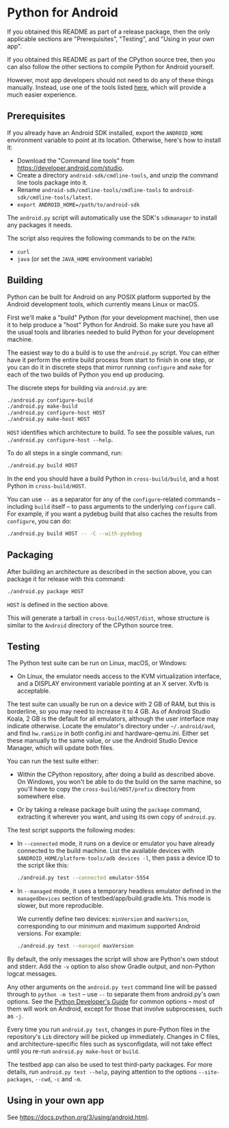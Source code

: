 # Python for Android

If you obtained this README as part of a release package, then the only
applicable sections are "Prerequisites", "Testing", and "Using in your own app".

If you obtained this README as part of the CPython source tree, then you can
also follow the other sections to compile Python for Android yourself.

However, most app developers should not need to do any of these things manually.
Instead, use one of the tools listed
[here](https://docs.python.org/3/using/android.html), which will provide a much
easier experience.


## Prerequisites

If you already have an Android SDK installed, export the `ANDROID_HOME`
environment variable to point at its location. Otherwise, here's how to install
it:

* Download the "Command line tools" from <https://developer.android.com/studio>.
* Create a directory `android-sdk/cmdline-tools`, and unzip the command line
  tools package into it.
* Rename `android-sdk/cmdline-tools/cmdline-tools` to
  `android-sdk/cmdline-tools/latest`.
* `export ANDROID_HOME=/path/to/android-sdk`

The `android.py` script will automatically use the SDK's `sdkmanager` to install
any packages it needs.

The script also requires the following commands to be on the `PATH`:

* `curl`
* `java` (or set the `JAVA_HOME` environment variable)


## Building

Python can be built for Android on any POSIX platform supported by the Android
development tools, which currently means Linux or macOS.

First we'll make a "build" Python (for your development machine), then use it to
help produce a "host" Python for Android. So make sure you have all the usual
tools and libraries needed to build Python for your development machine.

The easiest way to do a build is to use the `android.py` script. You can either
have it perform the entire build process from start to finish in one step, or
you can do it in discrete steps that mirror running `configure` and `make` for
each of the two builds of Python you end up producing.

The discrete steps for building via `android.py` are:

```sh
./android.py configure-build
./android.py make-build
./android.py configure-host HOST
./android.py make-host HOST
```

`HOST` identifies which architecture to build. To see the possible values, run
`./android.py configure-host --help`.

To do all steps in a single command, run:

```sh
./android.py build HOST
```

In the end you should have a build Python in `cross-build/build`, and a host
Python in `cross-build/HOST`.

You can use `--` as a separator for any of the `configure`-related commands –
including `build` itself – to pass arguments to the underlying `configure`
call. For example, if you want a pydebug build that also caches the results from
`configure`, you can do:

```sh
./android.py build HOST -- -C --with-pydebug
```


## Packaging

After building an architecture as described in the section above, you can
package it for release with this command:

```sh
./android.py package HOST
```

`HOST` is defined in the section above.

This will generate a tarball in `cross-build/HOST/dist`, whose structure is
similar to the `Android` directory of the CPython source tree.


## Testing

The Python test suite can be run on Linux, macOS, or Windows:

* On Linux, the emulator needs access to the KVM virtualization interface, and
  a DISPLAY environment variable pointing at an X server. Xvfb is acceptable.

The test suite can usually be run on a device with 2 GB of RAM, but this is
borderline, so you may need to increase it to 4 GB. As of Android
Studio Koala, 2 GB is the default for all emulators, although the user interface
may indicate otherwise. Locate the emulator's directory under `~/.android/avd`,
and find `hw.ramSize` in both config.ini and hardware-qemu.ini. Either set these
manually to the same value, or use the Android Studio Device Manager, which will
update both files.

You can run the test suite either:

* Within the CPython repository, after doing a build as described above. On
  Windows, you won't be able to do the build on the same machine, so you'll have
  to copy the `cross-build/HOST/prefix` directory from somewhere else.

* Or by taking a release package built using the `package` command, extracting
  it wherever you want, and using its own copy of `android.py`.

The test script supports the following modes:

* In `--connected` mode, it runs on a device or emulator you have already
  connected to the build machine. List the available devices with
  `$ANDROID_HOME/platform-tools/adb devices -l`, then pass a device ID to the
  script like this:

  ```sh
  ./android.py test --connected emulator-5554
  ```

* In `--managed` mode, it uses a temporary headless emulator defined in the
  `managedDevices` section of testbed/app/build.gradle.kts. This mode is slower,
  but more reproducible.

  We currently define two devices: `minVersion` and `maxVersion`, corresponding
  to our minimum and maximum supported Android versions. For example:

  ```sh
  ./android.py test --managed maxVersion
  ```

By default, the only messages the script will show are Python's own stdout and
stderr. Add the `-v` option to also show Gradle output, and non-Python logcat
messages.

Any other arguments on the `android.py test` command line will be passed through
to `python -m test` – use `--` to separate them from android.py's own options.
See the [Python Developer's
Guide](https://devguide.python.org/testing/run-write-tests/) for common options
– most of them will work on Android, except for those that involve subprocesses,
such as `-j`.

Every time you run `android.py test`, changes in pure-Python files in the
repository's `Lib` directory will be picked up immediately. Changes in C files,
and architecture-specific files such as sysconfigdata, will not take effect
until you re-run `android.py make-host` or `build`.

The testbed app can also be used to test third-party packages. For more details,
run `android.py test --help`, paying attention to the options `--site-packages`,
`--cwd`, `-c` and `-m`.


## Using in your own app

See https://docs.python.org/3/using/android.html.
